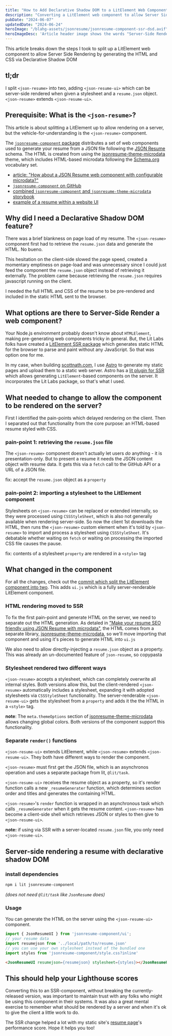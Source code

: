 ```yaml
---
title: "How to Add Declarative Shadow DOM to a LitElement Web Component"
description: "Converting a LitElement web component to allow Server Side Rendering using Declarative Shadow DOM"
pubDate: "2024-06-07"
updatedDate: "2024-06-24"
heroImage: "/blahg-assets/jsonresume/jsonresume-component-ssr-dsd.avif"
heroImageDesc: 'Article header image shows the words "Server-Side Rendering a Declarative Shadow DOM with LitElement"'
---
```


This article breaks down the steps I took to split up a LitElement web component to allow Server Side Rendering by generating the HTML and CSS via Declarative Shadow DOM

## tl;dr

I split `<json-resume>` into two, adding `<json-resume-ui>` which can be server-side rendered when given a stylesheet and a `resume.json` object. `<json-resume>` extends `<json-resume-ui>`.


## Prerequisite: What is the `<json-resume>`?

This article is about splitting a LitElement up to allow rendering on a server, but the vehicle-for-understanding is the `<json-resume>` component.

The [`jsonresume-component` package][jc] distributes a set of web components used to generate your resume from a JSON file following the [JSON Resume][jsonresume] schema. The HTML is created from using the [jsonresume-theme-microdata][jtm] theme, which includes HTML-based microdata following the [Schema.org][schemaorg] vocabulary set.

* [article: "How about a JSON Resume web component with configurable microdata?"][jc-art]
* [`jsonresume-component` on GitHub][jc]
* [combined `jsonresume-component` and `jsonresume-theme-microdata` storybook][jc-sb]
* [example of a resume within a website UI][my-resume]

## Why did I need a Declarative Shadow DOM feature?

There was a brief blankness on page load of my resume. The `<json-resume>` component first had to retrieve the `resume.json` data and generate the HTML. No bueno. 

This hesitation on the client-side slowed the page speed, created a momentary emptiness on page-load and was unnecessary since I could just feed the component the `resume.json` object instead of retrieving it externally. The problem came because retrieving the `resume.json` requires javascript running on the client. 

I needed the full HTML and CSS of the resume to be pre-rendered and included in the static HTML sent to the browser. 

## What options are there to Server-Side Render a web component?

Your Node.js environment probably doesn't know about `HTMLElement`, making pre-generating web components tricky in general. But, the Lit Labs folks have created a [LitElement SSR package](https://lit.dev/docs/ssr/client-usage/) which generates static HTML for the browser to parse and paint without any JavaScript. So that was option one for me.

In my case, when building [scottnath.com](https://scottnath.com), I use [Astro](https://astro.build/) to generate my static pages and upload them to a static web server. Astro has a [lit plugin for SSR][astro-lit] which allows generating `LitElement`-based components on the server. It incorporates the Lit Labs package, so that's what I used.

## What needed to change to allow the component to be rendered on the server?

First I identified the pain-points which delayed rendering on the client. Then I separated out that functionality from the core purpose: an HTML-based resume styled with CSS.

### pain-point 1: retrieving the `resume.json` file

The `<json-resume>` component doesn't actually let users _do_ anything - it is presentation-only. But to present a resume it needs the JSON content object with resume data. It gets this via a `fetch` call to the GitHub API or a URL of a JSON file. 

fix: accept the `resume.json` object as a `property`

### pain-point 2: importing a stylesheet to the LitElement component

Stylesheets on `<json-resume>` can be replaced or extended internally, so they were processed using `CSSStyleSheet`, which is also not generally available when rendering server-side. So now the client 1st downloads the HTML, then runs the `<json-resume>` custom element when it's told by `<json-resume>` to import and process a stylesheet using `CSSStyleSheet`. It's debatable whether waiting on `fetch` or waiting on processing the imported CSS file causes the pause.

fix: contents of a stylesheet `property` are rendered in a `<style>` tag

## What changed in the component

For all the changes, check out the [commit which split the LitElement component into two](https://github.com/scottnath/jsonresume-component/commit/74e66cfcf72ec58614a4a0bdabb79f72eb376cf5). This adds `ui.js` which is a fully server-renderable LitElement component.

### HTML rendering moved to SSR

To fix the first pain-point and generate HTML on the server, we need to separate out the HTML generation. As detaled in ["Make your resume SEO friendly using JSON Resume with microdata"][microdata-jsonresume], the HTML comes from a separate library, [jsonresume-theme-microdata][jtm], so we'll move importing that component and using it's pieces to generate HTML into `ui.js`

We also need to allow directly-injecting a `resume.json` object as a property. This was already an un-documented feature of `json-resume`, so copypasta

### Stylesheet rendered two different ways

`<json-resume>` accepts a stylesheet, which can completely overwrite all internal styles. Both versions allow this, but the client-rendered `<json-resume>` automatically includes a stylesheet, expanding it with adopted stylesheets via `CSSStyleSheet` functionality. The server-renderable `<json-resume-ui>` gets the stylesheet from a `property` and adds it the the HTML in a `<style>` tag.

**note**: The `meta.themeOptions` section of [jsonresume-theme-microdata][jtm] allows changing global colors. Both versions of the component support this functionality.

### Separate `render()` functions

`<json-resume-ui>` extends LitElement, while `<json-resume>` extends `<json-resume-ui>`. They both have different ways to render the component.

`<json-resume>` must first get the JSON file, which is an asynchronos operation and uses a separate package from lit, `@lit/task`.

`<json-resume-ui>` receives the resume object as a property, so it's render function calls a new `_resumeGenerater` function, which determines section order and titles and generates the containing HTML. 

`<json-resume>`'s `render` function is wrapped in an asynchronous task which calls `_resumeGenerater` when it gets the resume content. `<json-resume>` has become a client-side shell which retrieves JSON or styles to then give to `<json-resume-ui>`.

**note:** if using via SSR with a server-located `resume.json` file, you only need `<json-resume-ui>`.

## Server-side rendering a resume with declarative shadow DOM

### install dependencies

```sh
npm i lit jsonresume-component
```

_(does not need `@lit/task` like `JsonResume` does)_

### Usage

You can generate the HTML on the server using the `<json-resume-ui>` component.

```javascript
import { JsonResumeUI } from 'jsonresume-component/ui';
// your resume data
import resumejson from '../local/path/to/resume.json'
// you can use your own stylesheet instead of the bundled one
import styles from 'jsonresume-component/style.css?inline'
```

```html
<JsonResumeUI resumejson={resumejson} stylesheet={styles}></JsonResumeUI>
```

## This should help your Lighthouse scores

Converting this to an SSR-component, without breaking the currently-released version, was important to maintain trust with any folks who might be using this component in their systems. It was also a great mental exercise to remember what should be rendered by a server and when it's ok to give the client a little work to do.

The SSR change helped a lot with my static site's [resume page][my-resume]'s performance score. Hope it helps you too!


[jc]: https://github.com/scottnath/jsonresume-component
[jc-sb]: https://main--6632f42ef9bacea464588c02.chromatic.com
[jc-art]: /blahg/microdata-jsonresume-component/
[jc-commit]: https://github.com/scottnath/jsonresume-component/commit/74e66cfcf72ec58614a4a0bdabb79f72eb376cf5
[jsonresume]: https://jsonresume.org
[astro-lit]: https://docs.astro.build/en/guides/integrations-guide/lit/
[microdata-html]: /blahg/microdata-with-html/
[microdata-jsonresume]: /blahg/microdata-with-jsonresume/
[jtm]: https://github.com/scottnath/jsonresume-theme-microdata
[schemaorg]: https://schema.org
[my-resume]: /resume/